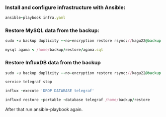 ### Install and configure infrastructure with Ansible:


```ruby
ansible-playbook infra.yaml
```

### Restore MySQL data from the backup: 


```ruby
sudo -u backup duplicity --no-encryption restore rsync://kagu22@backup.kaguu.rk//home/kagu22/mysql/ /home/backup/restore/
```

```ruby
mysql agama < /home/backup/restore/agama.sql
```


### Restore InfluxDB data from the backup


```ruby
sudo -u backup duplicity --no-encryption restore rsync://kagu22@backup.kaguu.rk//home/kagu22/influxdb/ /home/backup/restore
```

```ruby
service telegraf stop
```

```ruby
influx -execute 'DROP DATABASE telegraf'
```

```ruby
influxd restore -portable -database telegraf /home/backup/restore
```


After that run ansible-playbook again.

